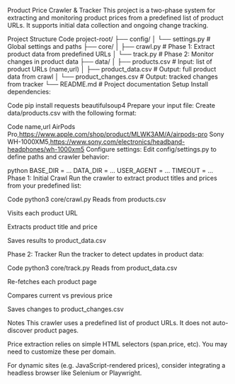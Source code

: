Product Price Crawler & Tracker
This project is a two-phase system for extracting and monitoring product prices from a predefined list of product URLs. It supports initial data collection and ongoing change tracking.

Project Structure
Code
project-root/
├── config/
│   └── settings.py         # Global settings and paths
├── core/
│   ├── crawl.py            # Phase 1: Extract product data from predefined URLs
│   └── track.py            # Phase 2: Monitor changes in product data
├── data/
│   ├── products.csv        # Input: list of product URLs (name,url)
│   ├── product_data.csv    # Output: full product data from crawl
│   └── product_changes.csv # Output: tracked changes from tracker
└── README.md               # Project documentation
Setup
Install dependencies:

Code
pip install requests beautifulsoup4
Prepare your input file: Create data/products.csv with the following format:

Code
name,url
AirPods Pro,https://www.apple.com/shop/product/MLWK3AM/A/airpods-pro
Sony WH-1000XM5,https://www.sony.com/electronics/headband-headphones/wh-1000xm5
Configure settings: Edit config/settings.py to define paths and crawler behavior:

python
BASE_DIR = ...
DATA_DIR = ...
USER_AGENT = ...
TIMEOUT = ...
Phase 1: Initial Crawl
Run the crawler to extract product titles and prices from your predefined list:

Code
python3 core/crawl.py
Reads from products.csv

Visits each product URL

Extracts product title and price

Saves results to product_data.csv

Phase 2: Tracker
Run the tracker to detect updates in product data:

Code
python3 core/track.py
Reads from product_data.csv

Re-fetches each product page

Compares current vs previous price

Saves changes to product_changes.csv

Notes
This crawler uses a predefined list of product URLs. It does not auto-discover product pages.

Price extraction relies on simple HTML selectors (span.price, etc). You may need to customize these per domain.

For dynamic sites (e.g. JavaScript-rendered prices), consider integrating a headless browser like Selenium or Playwright.
